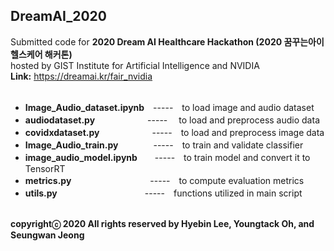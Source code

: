 ## DreamAI_2020 ##
Submitted code for **2020 Dream AI Healthcare Hackathon (2020 꿈꾸는아이 헬스케어 해커톤)**<br />
hosted by GIST Institute for Artificial Intelligence and NVIDIA<br />
**Link:** https://dreamai.kr/fair_nvidia<br /><br />

- **Image_Audio_dataset.ipynb**　-----　to load image and audio dataset<br />
- **audiodataset.py**　　　　　　----- 　to load and preprocess audio data<br />
- **covidxdataset.py**　　　　　　-----　to load and preprocess image data<br />
- **Image_Audio_train.py**　　　　-----　to train and validate classifier<br />
- **image_audio_model.ipynb**　　-----　to train model and convert it to TensorRT<br />
- **metrics.py**　　　　　　　　　-----　to compute evaluation metrics<br />
- **utils.py**　　　　　　　　　　-----　functions utilized in main script<br /><br />

**copyrightⓒ 2020 All rights reserved by Hyebin Lee, Youngtack Oh, and Seungwan Jeong<br /><br />**
